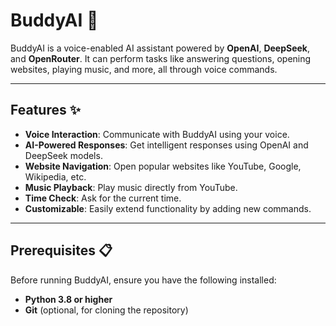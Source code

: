 # BuddyAI 🤖

BuddyAI is a voice-enabled AI assistant powered by **OpenAI**, **DeepSeek**, and **OpenRouter**. It can perform tasks like answering questions, opening websites, playing music, and more, all through voice commands.

---

## Features ✨

- **Voice Interaction**: Communicate with BuddyAI using your voice.
- **AI-Powered Responses**: Get intelligent responses using OpenAI and DeepSeek models.
- **Website Navigation**: Open popular websites like YouTube, Google, Wikipedia, etc.
- **Music Playback**: Play music directly from YouTube.
- **Time Check**: Ask for the current time.
- **Customizable**: Easily extend functionality by adding new commands.

---

## Prerequisites 📋

Before running BuddyAI, ensure you have the following installed:

- **Python 3.8 or higher**
- **Git** (optional, for cloning the repository)
